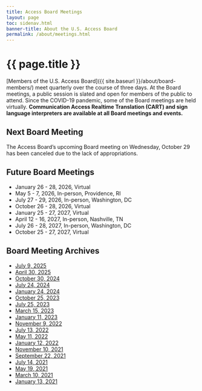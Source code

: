 ```yaml
---
title: Access Board Meetings
layout: page
toc: sidenav.html
banner-title: About the U.S. Access Board
permalink: /about/meetings.html
---
```


# {{ page.title }}

[Members of the U.S. Access Board]({{ site.baseurl }}/about/board-members/) meet quarterly over the course of three days. At the Board meetings, a public session is slated and open for members of the public to attend. Since the COVID-19 pandemic, some of the Board meetings are held virtually. **Communication Access Realtime Translation (CART) and sign language interpreters are available at all Board meetings and events.** 

## Next Board Meeting

The Access Board’s upcoming Board meeting on Wednesday, October 29 has been canceled due to the lack of appropriations.

## Future Board Meetings

- January 26 - 28, 2026, Virtual
- May 5 - 7, 2026, In-person, Providence, RI
- July 27 - 29, 2026, In-person, Washington, DC
- October 26 - 28, 2026, Virtual
- January 25 - 27, 2027, Virtual
- April 12 - 16, 2027, In-person, Nashville, TN
- July 26 - 28, 2027, In-person, Washington, DC
- October 25 - 27, 2027, Virtual

## Board Meeting Archives

- [July 9, 2025](https://www.youtube.com/watch?v=w3tbOSkbvYw&t=3679s)
- [April 30, 2025](https://www.youtube.com/watch?v=OVOau4Z9BGU&t=1753s)
- [October 30, 2024](https://www.youtube.com/live/Ixk98wNLldc)
- [July 24, 2024](https://www.youtube.com/watch?v=JLJJ-LU2oUc&t=131s)
- [January 24, 2024](https://www.youtube.com/watch?v=5xIJzszOph0&t=1017s)
- [October 25, 2023](https://www.youtube.com/live/PTtRpkkejVg?si=anILhaJz1-tmkjgW&t=95)
- [July 25, 2023](https://www.youtube.com/embed/LUgAv8c_HzY)
- [March 15, 2023](https://www.youtube.com/watch?v=Hd619gImSQY) 
- [January 11, 2023](https://www.youtube.com/watch?v=SjPeYA4Lfi8)
- [November 9, 2022](https://www.youtube.com/watch?v=kL4IKkiOLHA)
- [July 13, 2022](https://www.youtube.com/watch?v=Mth5VLrWkr0)
- [May 11, 2022](https://www.youtube.com/watch?v=YEzOVtpOGaY)
- [January 12, 2022](https://www.youtube.com/watch?v=gJAbbPOILCg)
- [November 10, 2021](https://www.youtube.com/watch?v=mDKLJurVTcY)
- [September 22, 2021](https://www.youtube.com/watch?v=VBJBi-DQRRk)
- [July 14, 2021](https://www.youtube.com/watch?v=078ZOzcZaSs)
- [May 19, 2021](https://www.youtube.com/watch?v=-0YkBZZEoss)
- [March 10, 2021](https://www.youtube.com/watch?v=xI1j1V1SyjE)
- [January 13, 2021](https://www.youtube.com/watch?v=rR9RfhvM2sU&t=859s)
